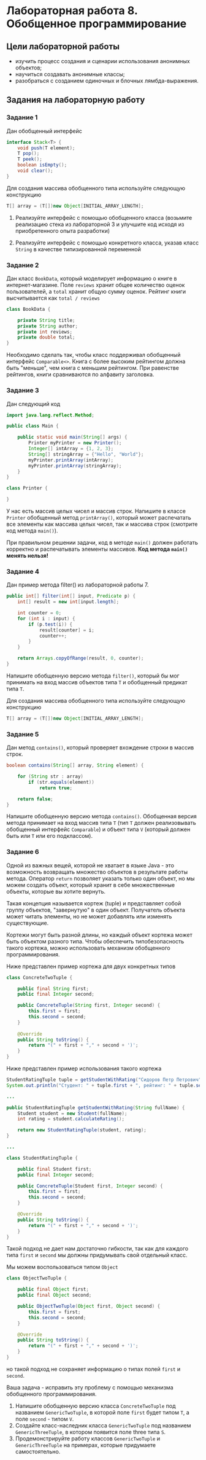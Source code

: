 # Лабораторная работа 8. Обобщенное программирование

## Цели лабораторной работы

- изучить процесс создания и сценарии использования анонимных объектов;
- научиться создавать анонимные классы;
- разобраться с созданием одиночных и блочных лямбда-выражения.

## Задания на лабораторную работу

### Задание 1

Дан обобщенный интерфейс

```java
interface Stack<T> {
    void push(T element);
    T pop();
    T peek();
    boolean isEmpty();
    void clear();
}
```

Для создания массива обобщенного типа используйте следующую конструкцию

```java
T[] array = (T[])new Object[INITIAL_ARRAY_LENGTH];
```

1. Реализуйте интерфейс с помощью обобщенного класса (возьмите реализацию стека из лабораторной 3 и улучшите код исходя из приобретенного опыта разработки)

2. Реализуйте интерфейс с помощью конкретного класса, указав класс `String` в качестве типизированной переменной

### Задание 2

Дан класс `BookData`, который моделирует информацию о книге в интернет-магазине. Поле `reviews` хранит общее количество оценок пользователей, а `total` хранит общую сумму оценок. Рейтинг книги высчитывается как `total / reviews`

```java
class BookData {

    private String title;
    private String author;
    private int reviews;
    private double total;
}
```

Необходимо сделать так, чтобы класс поддерживал обобщенный интерфейс `Comparable<>`. Книга с более высоким рейтингом должна быть "меньше", чем книга с меньшим рейтингом. При равенстве рейтингов, книги сравниваются по алфавиту заголовка.

### Задание 3

Дан следующий код

```java
import java.lang.reflect.Method;

public class Main {

    public static void main(String[] args) {
        Printer myPrinter = new Printer();
        Integer[] intArray = {1, 2, 3};
        String[] stringArray = {"Hello", "World"};
        myPrinter.printArray(intArray);
        myPrinter.printArray(stringArray);
    }
}

class Printer {

}
```

У нас есть массив целых чисел и массив строк. Напишите в классе `Printer` обобщенный метод `printArray()`, который может распечатать все элементы как массива целых чисел, так и массива строк (смотрите код метода `main()`).

При правильном решении задачи, код в методе `main()` должен работать корректно и распечатывать элементы массивов. **Код метода `main()` менять нельзя!**

### Задание 4

Дан пример метода filter() из лабораторной работы 7.

```java
public int[] filter(int[] input, Predicate p) {
    int[] result = new int[input.length];

    int counter = 0;
    for (int i : input) {
        if (p.test(i)) {
            result[counter] = i;
            counter++;
        }
    }

    return Arrays.copyOfRange(result, 0, counter);
}
```

Напишите обобщенную версию метода `filter()`, который бы мог принимать на вход массив объектов типа `T` и обобщенный предикат типа `T`.

Для создания массива обобщенного типа используйте следующую конструкцию

```java
T[] array = (T[])new Object[INITIAL_ARRAY_LENGTH];
```

### Задание 5

Дан метод `contains()`, который проверяет вхождение строки в массив строк.

```java
boolean contains(String[] array, String element) {

    for (String str : array)
        if (str.equals(element))
            return true;

    return false;
}
```

Напишите обобщенную версию метода `contains()`. Обобщенная версия метода принимает на вход массив типа `T` (тип `T` должен реализовывать обобщенный интерфейс `Comparable`) и объект типа `V` (который должен быть или `Т` или его подклассом).

### Задание 6

Одной из важных вещей, которой не хватает в языке Java - это возможность возвращать множество объектов в результате работы метода. Оператор `return` позволяет указать только один объект, но мы можем создать объект, который хранит в себе множественные объекты, которые вы хотите вернуть.

Такая концепция называется кортеж (tuple) и представляет собой группу объектов, "завернутую" в один объект. Получатель объекта может читать элементы, но не может добавлять или изменять существующие.

Кортежи могут быть разной длины, но каждый объект кортежа может быть объектом разного типа. Чтобы обеспечить типобезопасность такого кортежа, можно использовать механизм обобщенного программирования.

Ниже представлен пример кортежа для двух конкретных типов

```java
class ConcreteTwoTuple {

    public final String first;
    public final Integer second;

    public ConcreteTuple(String first, Integer second) {
        this.first = first;
        this.second = second;
    }
    
    @Override
    public String toString() {
        return "(" + first + "," + second + ')';
    }
}
```

Ниже представлен пример использования такого кортежа

```java
StudentRatingTuple tuple = getStudentWithRating("Сидоров Петр Петрович");
System.out.println("Студент: " + tuple.first + ", рейтинг: " + tuple.second);

...

public StudentRatingTuple getStudentWithRating(String fullName) {
    Student student = new Student(fullName);
    int rating = student.calculateRating();

    return new StudentRatingTuple(student, rating);
}

...

class StudentRatingTuple {

    public final Student first;
    public final Integer second;

    public ConcreteTuple(Student first, Integer second) {
        this.first = first;
        this.second = second;
    }

    @Override
    public String toString() {
        return "(" + first + "," + second + ')';
    }
}
```

Такой подход не дает нам достаточно гибкости, так как для каждого типа `first` и `second` мы должны придумывать свой отдельный класс.

Мы можем воспользоваться типом `Object`

```java
class ObjectTwoTuple {

    public final Object first;
    public final Object second;

    public ObjectTwoTuple(Object first, Object second) {
        this.first = first;
        this.second = second;
    }

    @Override
    public String toString() {
        return "(" + first + "," + second + ')';
    }
}
```

но такой подход не сохраняет информацию о типах полей `first` и `second`.

Ваша задача - исправить эту проблему с помощью механизма обобщенного программирования.

1. Напишите обобщенную версию класса `ConcreteTwoTuple` под названием `GenericTwoTuple`, в которой поле `first` будет типом `T`, а поле `second` - типом `V`.
2. Создайте класс-наследник класса `GenericTwoTuple` под названием `GenericThreeTuple`, в котором появится поле three типа `S`.
3. Продемонстрируйте работу классов `GenericTwoTuple` и `GenericThreeTuple` на примерах, которые придумаете самостоятельно.
